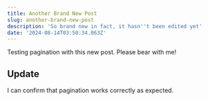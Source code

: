 ```yaml
---
title: Another Brand New Post
slug: another-brand-new-post
description: 'So brand new in fact, it hasn''t been edited yet'
date: '2024-08-14T03:50:34.063Z'
---
```




Testing pagination with this new post. Please bear with me!

## Update

I can confirm that pagination works correctly as expected.
